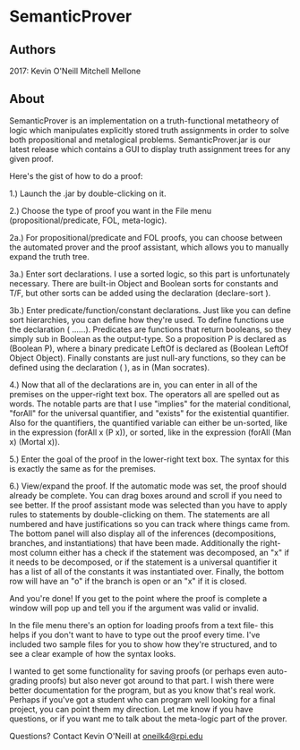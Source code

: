 # SemanticProver
## Authors
2017:
Kevin O'Neill
Mitchell Mellone

## About
SemanticProver is an implementation on a truth-functional metatheory of logic which manipulates explicitly stored truth assignments in order to solve both propositional and metalogical problems. SemanticProver.jar is our latest release which contains a GUI to display truth assignment trees for any given proof.

Here's the gist of how to do a proof:
 

1.) Launch the .jar by double-clicking on it.
 

2.) Choose the type of proof you want in the File menu (propositional/predicate, FOL, meta-logic).
 

2a.) For propositional/predicate and FOL proofs, you can choose between the automated prover and the proof assistant, which allows you to manually expand the truth tree.
 

3a.) Enter sort declarations. I use a sorted logic, so this part is unfortunately necessary. There are built-in Object and Boolean sorts for constants and T/F, but other sorts can be added using the declaration (declare-sort <sort-name> <super-sort>).
 

3b.) Enter predicate/function/constant declarations. Just like you can define sort hierarchies, you can define how they're used. To define functions use the declaration (<output-type> <function-name> ...<argument-types>...). Predicates are functions that return booleans, so they simply sub in Boolean as the output-type. So a proposition P is declared as (Boolean P), where a binary predicate LeftOf is declared as (Boolean LeftOf Object Object). Finally constants are just null-ary functions, so they can be defined using the declaration (<type> <constant-name>), as in (Man socrates).
 

4.) Now that all of the declarations are in, you can enter in all of the premises on the upper-right text box. The operators all are spelled out as words. The notable parts are that I use "implies" for the material conditional, "forAll" for the universal quantifier, and "exists" for the existential quantifier. Also for the quantifiers, the quantified variable can either be un-sorted, like in the expression (forAll x (P x)), or sorted, like in the expression (forAll (Man x) (Mortal x)).
 

5.) Enter the goal of the proof in the lower-right text box. The syntax for this is exactly the same as for the premises.
 

6.) View/expand the proof. If the automatic mode was set, the proof should already be complete. You can drag boxes around and scroll if you need to see better. If the proof assistant mode was selected than you have to apply rules to statements by double-clicking on them. The statements are all numbered and have justifications so you can track where things came from. The bottom panel will also display all of the inferences (decompositions, branches, and instantiations) that have been made. Additionally the right-most column either has a check if the statement was decomposed, an "x" if it needs to be decomposed, or if the statement is a universal quantifier it has a list of all of the constants it was instantiated over. Finally, the bottom row will have an "o" if the branch is open or an "x" if it is closed.
 

And you're done! If you get to the point where the proof is complete a window will pop up and tell you if the argument was valid or invalid.
 

In the file menu there's an option for loading proofs from a text file- this helps if you don't want to have to type out the proof every time. I've included two sample files for you to show how they're structured, and to see a clear example of how the syntax looks.
 

I wanted to get some functionality for saving proofs (or perhaps even auto-grading proofs) but also never got around to that part. I wish there were better documentation for the program, but as you know that's real work. Perhaps if you've got a student who can program well looking for a final project, you can point them my direction. Let me know if you have questions, or if you want me to talk about the meta-logic part of the prover.

Questions?
Contact Kevin O'Neill at oneilk4@rpi.edu
